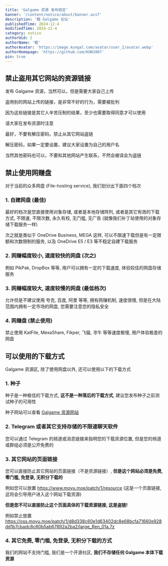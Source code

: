 ```yaml
---
title: 'Galgame 资源 发布规定'
banner: '/content/notice/about/banner.avif'
description: '鲲 Galgame 论坛'
publishedTime: 2024-12-4
modifiedTime: 2024-12-4
category: notice
authorUid: 2
authorName: '鲲'
authorAvatar: 'https://image.kungal.com/avatar/user_2/avatar.webp'
authorHomepage: 'https://github.com/KUN1007'
pin: true
---
```


## 禁止盗用其它网站的资源链接

发布 Galgame 资源，当然可以，但是需要大家自己上传

盗用别的网站上传的链接，是非常不好的行为，需要被批判

因为这些链接是其它人辛苦压制的结果，至少也需要取得同意才可以使用

请大家在发布资源时注意

最好，不要有解压密码，禁止从其它网站盗链

解压密码，如果一定要设置，建议大家设置为自己的用户名

当然其他密码也可以，不要和其他网站产生联系，不然会被误会为盗链

## 禁止使用网赚盘

对于当前的众多网盘 (File-hosting service), 我们划分出下面四个档次

### 1. 自建网盘 (最佳)

最好的档次是您直接使用对象存储, 或者是本地存储阵列, 或者是其它有效的下载方式, 不限速, 不限次数, 永久有校, 无门槛, 无广告 (就像我们补丁站使用的对象存储下载服务一样)

次之就是类似于 OneDrive Business, MEGA 这样, 可以不限速下载但是有一定限额和次数限制的服务, 以及 OneDrive E5 / E3 等不稳定自建下载服务

### 2. 网赚幅度较小, 速度较快的网盘 (次之)

例如 PikPak, DropBox 等等, 用户可以拥有一定的下载速度, 体验较佳的网盘存储服务

### 3. 网赚幅度较大, 速度较慢的网盘 (最低档次)

允许但是不建议使用 夸克, 百度, 阿里 等等, 拥有网赚机制, 速度很慢, 但是在大陆范围内拥有一定市场的网盘, 您需要注意您的隐私安全

### 4. 网赚盘 (禁止使用)

禁止使用 KatFile, MexaShare, Fikper, 飞猫, 寻牛 等等速度极慢, 用户体验极差的网盘

## 可以使用的下载方式

Galgame 资源区, 除了使用网盘以外, 还可以使用以下的下载方式

### 1. 种子

种子是一种极佳的下载方式, **这不是一种落后的下载方式**, 建议您发布种子之前测试种子的可用性

种子网站可以查看 [Galgame 资源网站](/doc/notice/galgame-resource-website)

### 2. Telegram 或者其它支持存储的不限速聊天软件

您可以通过 Telegram 的频道或消息链接来指明您的下载资源位置, 但是您的频道或群组必须是公开免费的

### 3. 其它网站的页面链接

您可以直接防止其它网站的页面链接（不是资源链接）, **但是这个网站必须是免费, 零门槛, 免登录, 无积分下载的**

例如您可以放置 https://www.moyu.moe/patch/1/resource (这是一个页面链接, 这将会引导用户进入这个网站下载资源)

**但是您不可以直接防止这个页面具体的下载资源链接, 这是盗链!**

例如禁止放置 https://oss.moyu.moe/patch/1/d8d338c60e1d63402dc8e68bcfa71660e928dd1b7cbadc8c60b5ab67892a2ba2/large_Ren_01a.7z

### 4. 其它免费, 零门槛, 免登录, 无积分下载的方式

我们的网站不支持门槛, 我们是一个开源社区, **我们不存储任何 Galgame 本体下载资源**
